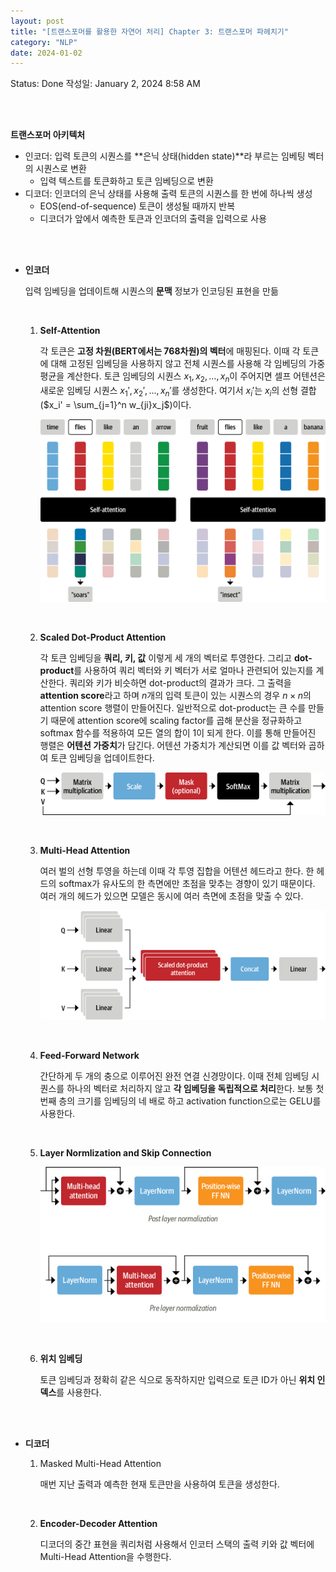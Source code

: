 ```yaml
---
layout: post
title: "[트랜스포머를 활용한 자연어 처리] Chapter 3: 트랜스포머 파헤치기"
category: "NLP"
date: 2024-01-02
---
```



Status: Done
작성일: January 2, 2024 8:58 AM

<br>
<br>

**트랜스포머 아키텍처**

- 인코더: 입력 토큰의 시퀀스를 **은닉 상태(hidden state)**라 부르는 임베팅 벡터의 시퀀스로 변환
    - 입력 텍스트를 토큰화하고 토큰 임베딩으로 변환
- 디코더: 인코더의 은닉 상태를 사용해 출력 토큰의 시퀀스를 한 번에 하나씩 생성
    - EOS(end-of-sequence) 토큰이 생성될 때까지 반복
    - 디코더가 앞에서 예측한 토큰과 인코더의 출력을 입력으로 사용
    
<br>
<br>

- **인코더**
    
    입력 임베딩을 업데이트해 시퀀스의 **문맥** 정보가 인코딩된 표현을 만듦

    <br>

    1. **Self-Attention**
        
        각 토큰은 **고정 차원(BERT에서는 768차원)의 벡터**에 매핑된다. 이때 각 토큰에 대해 고정된 임베딩을 사용하지 않고 전체 시퀀스를 사용해 각 임베딩의 가중 평균을 계산한다. 토큰 임베딩의 시퀀스 $x_1, x_2, ..., x_n$이 주어지면 셀프 어텐션은 새로운 임베딩 시퀀스 $x_1', x_2', ..., x_n'$를 생성한다. 여기서 $x_i'$는 $x_i$의 선형 결합($x_i' = \sum_{j=1}^n w_{ji}x_j$)이다.
        
        ![Untitled](/assets/Chapter%203%20%E1%84%90%E1%85%B3%E1%84%85%E1%85%A2%E1%86%AB%E1%84%89%E1%85%B3%E1%84%91%E1%85%A9%E1%84%86%E1%85%A5%20%E1%84%91%E1%85%A1%E1%84%92%E1%85%A6%E1%84%8E%E1%85%B5%E1%84%80%E1%85%B5%204d96287f5d2945258553260b9b9aed7d/Untitled.png)
        
    
    <br>

    2. **Scaled Dot-Product Attention**
        
        각 토큰 임베딩을 **쿼리, 키, 값** 이렇게 세 개의 벡터로 투영한다. 그리고 **dot-product**를 사용하여 쿼리 벡터와 키 벡터가 서로 얼마나 관련되어 있는지를 계산한다. 쿼리와 키가 비슷하면 dot-product의 결과가 크다. 그 출력을 **attention score**라고 하며 $n$개의 입력 토큰이 있는 시퀀스의 경우 $n \times n$의 attention score 행렬이 만들어진다. 일반적으로 dot-product는 큰 수를 만들기 때문에 attention score에 scaling factor를 곱해 분산을 정규화하고 softmax 함수를 적용하여 모든 열의 합이 1이 되게 한다. 이를 통해 만들어진 행렬은 **어텐션 가중치**가 담긴다. 어텐션 가중치가 계산되면 이를 값 벡터와 곱하여 토큰 임베딩을 업데이트한다.
        
        ![Untitled](/assets/Chapter%203%20%E1%84%90%E1%85%B3%E1%84%85%E1%85%A2%E1%86%AB%E1%84%89%E1%85%B3%E1%84%91%E1%85%A9%E1%84%86%E1%85%A5%20%E1%84%91%E1%85%A1%E1%84%92%E1%85%A6%E1%84%8E%E1%85%B5%E1%84%80%E1%85%B5%204d96287f5d2945258553260b9b9aed7d/Untitled%201.png)
        
    <br>

    3. **Multi-Head Attention**
        
        여러 벌의 선형 투영을 하는데 이때 각 투영 집합을 어텐션 헤드라고 한다. 한 헤드의 softmax가 유사도의 한 측면에만 초점을 맞추는 경향이 있기 때문이다. 여러 개의 헤드가 있으면 모델은 동시에 여러 측면에 초점을 맞출 수 있다.
        
        ![Untitled](/assets/Chapter%203%20%E1%84%90%E1%85%B3%E1%84%85%E1%85%A2%E1%86%AB%E1%84%89%E1%85%B3%E1%84%91%E1%85%A9%E1%84%86%E1%85%A5%20%E1%84%91%E1%85%A1%E1%84%92%E1%85%A6%E1%84%8E%E1%85%B5%E1%84%80%E1%85%B5%204d96287f5d2945258553260b9b9aed7d/Untitled%202.png)

    <br>


    4. **Feed-Forward Network**
        
        간단하게 두 개의 충으로 이루어진 완전 연결 신경망이다. 이때 전체 임베딩 시퀀스를 하나의 벡터로 처리하지 않고 **각 임베딩을 독립적으로 처리**한다. 보통 첫 번째 층의 크기를 임베딩의 네 배로 하고 activation function으로는 GELU를 사용한다.

    <br>

    5. **Layer Normlization and Skip Connection**
        
        ![Untitled](/assets/Chapter%203%20%E1%84%90%E1%85%B3%E1%84%85%E1%85%A2%E1%86%AB%E1%84%89%E1%85%B3%E1%84%91%E1%85%A9%E1%84%86%E1%85%A5%20%E1%84%91%E1%85%A1%E1%84%92%E1%85%A6%E1%84%8E%E1%85%B5%E1%84%80%E1%85%B5%204d96287f5d2945258553260b9b9aed7d/Untitled%203.png)

    <br>

    6. **위치 임베딩**
        
        토큰 임베딩과 정확히 같은 식으로 동작하지만 입력으로 토큰 ID가 아닌 **위치 인덱스**를 사용한다.
        

<br>
<br>

- **디코더**
    1. Masked Multi-Head Attention
        
        매번 지난 출력과 예측한 현재 토큰만을 사용하여 토큰을 생성한다.

    <br>

    2. **Encoder-Decoder Attention**
        
        디코더의 중간 표현을 쿼리처럼 사용해서 인코터 스택의 출력 키와 값 벡터에 Multi-Head Attention을 수행한다.

    <br>